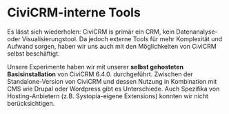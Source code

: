 # CiviCRM-interne Tools

Es lässt sich wiederholen: CiviCRM is primär ein CRM, kein Datenanalyse- oder Visualisierungstool. Da jedoch externe Tools für mehr Komplexität und Aufwand sorgen, haben wir uns auch mit den Möglichkeiten von CiviCRM selbst beschäftigt.

Unsere Experimente haben wir mit unserer <b>selbst gehosteten Basisinstallation</b> von CiviCRM 6.4.0. durchgeführt. Zwischen der Standalone-Version von CiviCRM und dessen Nutzung in Kombination mit CMS wie Drupal oder Wordpress gibt es Unterschiede. Auch Spezifika von Hosting-Anbietern (z.B. Systopia-eigene Extensions) konnten wir nicht berücksichtigen.

